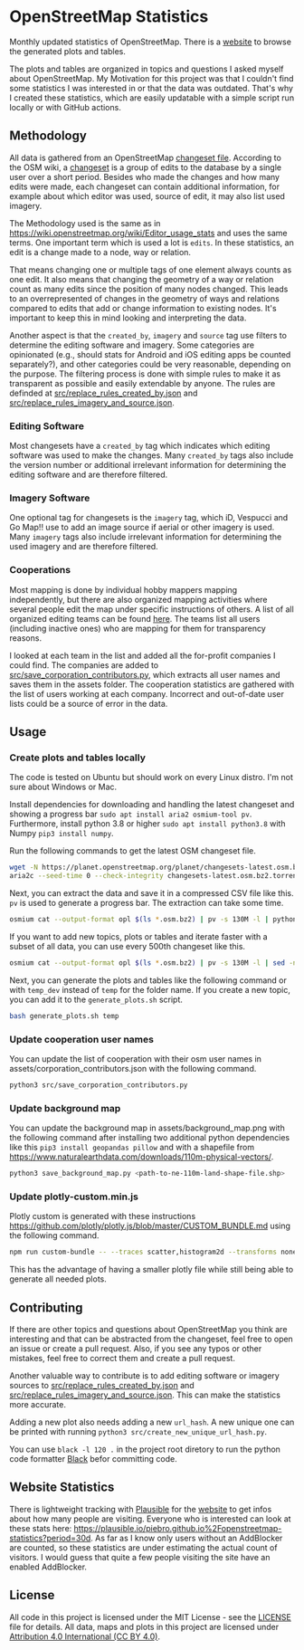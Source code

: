 # OpenStreetMap Statistics

Monthly updated statistics of OpenStreetMap. There is a [website](https://piebro.github.io/openstreetmap-statistics) to browse the generated plots and tables.

The plots and tables are organized in topics and questions I asked myself about OpenStreetMap. My Motivation for this project was that I couldn't find some statistics I was interested in or that the data was outdated. That's why I created these statistics, which are easily updatable with a simple script run locally or with GitHub actions. 


## Methodology

All data is gathered from an OpenStreetMap [changeset file](https://planet.openstreetmap.org/planet/).
According to the OSM wiki, a [changeset](https://wiki.openstreetmap.org/wiki/Changeset) is a group of edits to the database by a single user over a short period.
Besides who made the changes and how many edits were made, each changeset can contain additional information, for example about which editor was used, source of edit, it may also list used imagery.

The Methodology used is the same as in https://wiki.openstreetmap.org/wiki/Editor_usage_stats and uses the same terms.
One important term which is used a lot is `edits`.
In these statistics, an edit is a change made to a node, way or relation.

That means changing one or multiple tags of one element always counts as one edit.
It also means that changing the geometry of a way or relation count as many edits since the position of many nodes changed.
This leads to an overrepresented of changes in the geometry of ways and relations compared to edits that add or change information to existing nodes.
It's important to keep this in mind looking and interpreting the data.

Another aspect is that the `created_by`, `imagery` and `source` tag use filters to determine the editing software and imagery.
Some categories are opinionated (e.g., should stats for Android and iOS editing apps be counted separately?), and other categories could be very reasonable, depending on the purpose.
The filtering process is done with simple rules to make it as transparent as possible and easily extendable by anyone.
The rules are definded at [src/replace_rules_created_by.json](src/replace_rules_created_by.json) and [src/replace_rules_imagery_and_source.json](src/replace_rules_imagery_and_source.json).

### Editing Software

Most changesets have a `created_by` tag which indicates which editing software was used to make the changes.
Many `created_by` tags also include the version number or additional irrelevant information for determining the editing software and are therefore filtered.
<!-- Therefore rules are used to filter the tags.
The rules can be overviewed in [src/replace_rules_created_by.json](src/replace_rules_created_by.json).
The rules are simple to make the filtering process as transparent as possible and easily extendable by anyone. -->

### Imagery Software

One optional tag for changesets is the `imagery` tag, which iD, Vespucci and Go Map!! use to add an image source if aerial or other imagery is used.
Many `imagery` tags also include irrelevant information for determining the used imagery and are therefore filtered.
<!-- Therefore rules are used to filter the tags.
The rules can be overviewed in [src/replace_rules_imagery_and_source.json](src/replace_rules_imagery_and_source.json).
The rules are simple to make the filtering process as transparent as possible and easily extendable by anyone. -->

### Cooperations

Most mapping is done by individual hobby mappers mapping independently, but there are also organized mapping activities where several people edit the map under specific instructions of others.
A list of all organized editing teams can be found [here](https://wiki.openstreetmap.org/wiki/Category:Organised_Editing_Teams).
The teams list all users (including inactive ones) who are mapping for them for transparency reasons.

I looked at each team in the list and added all the for-profit companies I could find.
The companies are added to [src/save_corporation_contributors.py](src/save_corporation_contributors.py), which extracts all user names and saves them in the assets folder.
The cooperation statistics are gathered with the list of users working at each company.
Incorrect and out-of-date user lists could be a source of error in the data.


## Usage

### Create plots and tables locally

The code is tested on Ubuntu but should work on every Linux distro. I'm not sure about Windows or Mac.

Install dependencies for downloading and handling the latest changeset and showing a progress bar `sudo apt install aria2 osmium-tool pv`.
Furthermore, install python 3.8 or higher `sudo apt install python3.8` with Numpy `pip3 install numpy`. 

Run the following commands to get the latest OSM changeset file.
```bash
wget -N https://planet.openstreetmap.org/planet/changesets-latest.osm.bz2.torrent
aria2c --seed-time 0 --check-integrity changesets-latest.osm.bz2.torrent
```

Next, you can extract the data and save it in a compressed CSV file like this. `pv` is used to generate a progress bar. The extraction can take some time.
```bash
osmium cat --output-format opl $(ls *.osm.bz2) | pv -s 130M -l | python3 src/save_changesets_csv.py temp
```

If you want to add new topics, plots or tables and iterate faster with a subset of all data, you can use every 500th changeset like this.
```bash
osmium cat --output-format opl $(ls *.osm.bz2) | pv -s 130M -l | sed -n '0~500p' | python3 src/save_changesets_csv.py temp_dev
```

Next, you can generate the plots and tables like the following command or with `temp_dev` instead of `temp` for the folder name. If you create a new topic, you can add it to the `generate_plots.sh` script.
```bash
bash generate_plots.sh temp
```

### Update cooperation user names

You can update the list of cooperation with their osm user names in assets/corporation_contributors.json with the following command.
```bash
python3 src/save_corporation_contributors.py
```

### Update background map

You can update the background map in assets/background_map.png with the following command after installing two additional python dependencies like this `pip3 install geopandas pillow` and with a shapefile from https://www.naturalearthdata.com/downloads/110m-physical-vectors/.
```bash
python3 save_background_map.py <path-to-ne-110m-land-shape-file.shp>
```

### Update plotly-custom.min.js

Plotly custom is generated with these instructions https://github.com/plotly/plotly.js/blob/master/CUSTOM_BUNDLE.md using the following command.
```bash
npm run custom-bundle -- --traces scatter,histogram2d --transforms none
```
This has the advantage of having a smaller plotly file while still being able to generate all needed plots.

## Contributing

If there are other topics and questions about OpenStreetMap you think are interesting and that can be abstracted from the changeset, feel free to open an issue or create a pull request.
Also, if you see any typos or other mistakes, feel free to correct them and create a pull request.

Another valuable way to contribute is to add editing software or imagery sources to [src/replace_rules_created_by.json](src/replace_rules_created_by.json) and [src/replace_rules_imagery_and_source.json](src/replace_rules_imagery_and_source.json).
This can make the statistics more accurate.

Adding a new plot also needs adding a new `url_hash`. A new unique one can be printed with running `python3 src/create_new_unique_url_hash.py`.

You can use `black -l 120 .` in the project root diretory to run the python code formatter [Black](https://pypi.org/project/black/) befor committing code.

## Website Statistics

There is lightweight tracking with [Plausible](https://plausible.io/about) for the [website](https://piebro.github.io/openstreetmap-statistics/) to get infos about how many people are visiting. Everyone who is interested can look at these stats here: https://plausible.io/piebro.github.io%2Fopenstreetmap-statistics?period=30d. As far as I know only users without an AddBlocker are counted, so these statistics are under estimating the actual count of visitors. I would guess that quite a few people visiting the site have an enabled AddBlocker.

## License

All code in this project is licensed under the MIT License - see the [LICENSE](LICENSE) file for details. All data, maps and plots in this project are licensed under [Attribution 4.0 International (CC BY 4.0)](https://creativecommons.org/licenses/by/4.0/).

